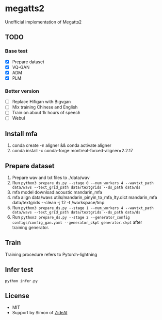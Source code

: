 # megatts2
Unofficial implementation of Megatts2

## TODO
### Base test
- [x] Prepare dataset
- [x] VQ-GAN
- [x] ADM
- [x] PLM
### Better version
- [ ] Replace Hifigan with Bigvgan
- [ ] Mix training Chinese and English
- [ ] Train on about 1k hours of speech
- [ ] Webui

## Install mfa
1. conda create -n aligner && conda activate aligner
2. conda install -c conda-forge montreal-forced-aligner=2.2.17

## Prepare dataset
1. Prepare wav and txt files to ./data/wav 
2. Run `python3 prepare_ds.py --stage 0 --num_workers 4 --wavtxt_path data/wavs --text_grid_path data/textgrids --ds_path data/ds`
3. mfa model download acoustic mandarin_mfa
4. mfa align data/wavs utils/mandarin_pinyin_to_mfa_lty.dict mandarin_mfa data/textgrids --clean -j 12 -t /workspace/tmp
5. Run `python3 prepare_ds.py --stage 1 --num_workers 4 --wavtxt_path data/wavs --text_grid_path data/textgrids --ds_path data/ds` 
6. Run `python3 prepare_ds.py --stage 2 --generator_config configs/config_gan.yaml --generator_ckpt generator.ckpt` after training generator.

## Train
Training procedure refers to Pytorch-lightning

## Infer test
`python infer.py`

## License
- MIT
- Support by Simon of [ZideAI](https://zideai.com/)
